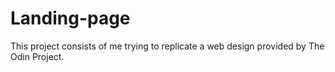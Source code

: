 # Landing-page
This project consists of me trying to replicate a web design provided by The Odin Project.
